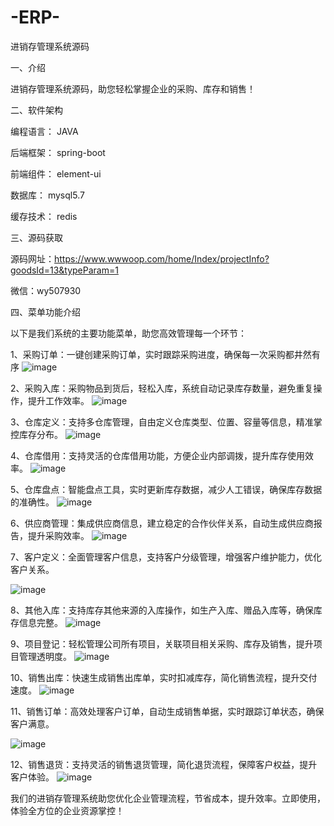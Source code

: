 # -ERP-
进销存管理系统源码

一、介绍

进销存管理系统源码，助您轻松掌握企业的采购、库存和销售！


二、软件架构

编程语言： JAVA

后端框架： spring-boot

前端组件： element-ui

数据库： mysql5.7

缓存技术： redis


三、源码获取

源码网址：https://www.wwwoop.com/home/Index/projectInfo?goodsId=13&typeParam=1

微信：wy507930



四、菜单功能介绍

以下是我们系统的主要功能菜单，助您高效管理每一个环节：

1、采购订单：一键创建采购订单，实时跟踪采购进度，确保每一次采购都井然有序
![image](https://github.com/user-attachments/assets/2306e95d-5c43-42b4-9e5b-e87078618a70)

2、采购入库：采购物品到货后，轻松入库，系统自动记录库存数量，避免重复操作，提升工作效率。
![image](https://github.com/user-attachments/assets/fc54421a-0289-4cad-9113-29aa193811a9)


3、仓库定义：支持多仓库管理，自由定义仓库类型、位置、容量等信息，精准掌控库存分布。
![image](https://github.com/user-attachments/assets/06eca66d-23f4-4a67-91af-0b481015a696)


4、仓库借用：支持灵活的仓库借用功能，方便企业内部调拨，提升库存使用效率。
![image](https://github.com/user-attachments/assets/c73fcc6f-d413-42bf-9466-6bb1e24924fb)


5、仓库盘点：智能盘点工具，实时更新库存数据，减少人工错误，确保库存数据的准确性。
![image](https://github.com/user-attachments/assets/c7486ce9-5061-46d0-a616-6a785fc89e30)


6、供应商管理：集成供应商信息，建立稳定的合作伙伴关系，自动生成供应商报告，提升采购效率。
![image](https://github.com/user-attachments/assets/87adada4-cc9c-4281-9a9f-ea7931076bc0)


7、客户定义：全面管理客户信息，支持客户分级管理，增强客户维护能力，优化客户关系。

![image](https://github.com/user-attachments/assets/c9fc1cf3-3e14-4af6-af12-24ac6029e23c)

8、其他入库：支持库存其他来源的入库操作，如生产入库、赠品入库等，确保库存信息完整。
![image](https://github.com/user-attachments/assets/77f9b1d9-e2e4-48a4-b802-6327f4ca3dfe)


9、项目登记：轻松管理公司所有项目，关联项目相关采购、库存及销售，提升项目管理透明度。
![image](https://github.com/user-attachments/assets/794f9c81-b8b7-499b-b9ad-7d15d9b86fc7)


10、销售出库：快速生成销售出库单，实时扣减库存，简化销售流程，提升交付速度。 
![image](https://github.com/user-attachments/assets/4dcf78f3-bc5e-406f-950c-48f9d0b445d1)


11、销售订单：高效处理客户订单，自动生成销售单据，实时跟踪订单状态，确保客户满意。

![image](https://github.com/user-attachments/assets/a7db5d8c-b6ed-4ad5-b328-b16ba0c4af11)


12、销售退货：支持灵活的销售退货管理，简化退货流程，保障客户权益，提升客户体验。
![image](https://github.com/user-attachments/assets/aa7c3d62-2698-4c97-ac61-188f6ada4fc3)


我们的进销存管理系统助您优化企业管理流程，节省成本，提升效率。立即使用，体验全方位的企业资源掌控！
